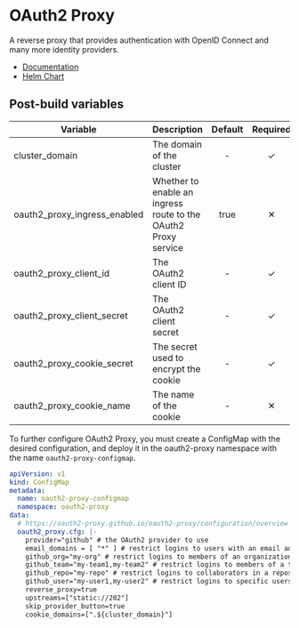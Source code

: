 # OAuth2 Proxy

A reverse proxy that provides authentication with OpenID Connect and many more identity providers.

- [Documentation](https://oauth2-proxy.github.io/oauth2-proxy/)
- [Helm Chart](https://github.com/oauth2-proxy/manifests)

## Post-build variables

| Variable                     | Description                                                    | Default | Required |
| ---------------------------- | -------------------------------------------------------------- | :-----: | :------: |
| cluster_domain               | The domain of the cluster                                      |   -    |    ✓     |
| oauth2_proxy_ingress_enabled | Whether to enable an ingress route to the OAuth2 Proxy service |  true   |    ✕     |
| oauth2_proxy_client_id       | The OAuth2 client ID                                           |   -    |    ✓     |
| oauth2_proxy_client_secret   | The OAuth2 client secret                                       |   -    |    ✓     |
| oauth2_proxy_cookie_secret   | The secret used to encrypt the cookie                          |   -    |    ✓     |
| oauth2_proxy_cookie_name     | The name of the cookie                                         |   -    |    ✕     |

To further configure OAuth2 Proxy, you must create a ConfigMap with the desired configuration, and deploy it in the oauth2-proxy namespace with the name `oauth2-proxy-configmap`.

```yaml
apiVersion: v1
kind: ConfigMap
metadata:
  name: oauth2-proxy-configmap
  namespace: oauth2-proxy
data:
  # https://oauth2-proxy.github.io/oauth2-proxy/configuration/overview
  oauth2_proxy.cfg: |-
    provider="github" # the OAuth2 provider to use
    email_domains = [ "*" ] # restrict logins to users with an email address in a specific domain
    github_org="my-org" # restrict logins to members of an organization
    github_team="my-team1,my-team2" # restrict logins to members of a team
    github_repo="my-repo" # restrict logins to collaborators in a repository (formatted as "owner/repo")
    github_user="my-user1,my-user2" # restrict logins to specific users
    reverse_proxy=true
    upstreams=["static://202"]
    skip_provider_button=true
    cookie_domains=[".${cluster_domain}"]
```
